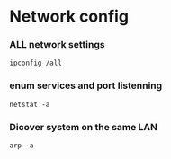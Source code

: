 # Network config

### ALL network settings
`ipconfig /all`

### enum services and port listenning
`netstat -a`

### Dicover system on the same LAN
`arp -a`
